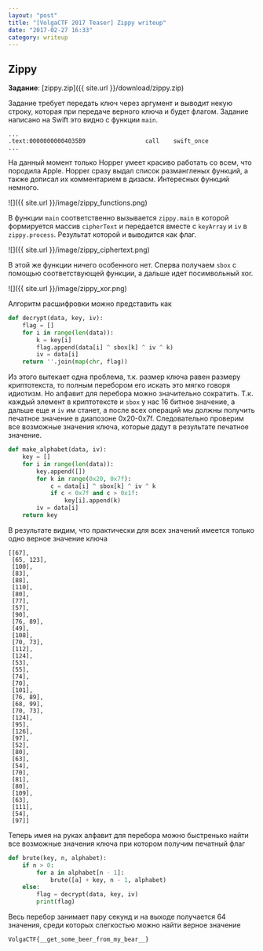 ```yaml
---
layout: "post"
title: "[VolgaCTF 2017 Teaser] Zippy writeup"
date: "2017-02-27 16:33"
category: writeup
---
```


## Zippy

**Задание**: [zippy.zip]({{ site.url }}/download/zippy.zip)

Задание требует передать ключ через аргумент и выводит некую строку, которая при передаче верного ключа и будет флагом. Задание написано на Swift это видно с функции `main`.
```
...
.text:00000000004035B9                 call    swift_once
...
```
На данный момент только Hopper умеет красиво работать со всем, что породила Apple. Hopper сразу выдал список размангленых функций, а также дописал их комментарием в дизасм. Интересных функций немного.

![]({{ site.url }}/image/zippy_functions.png)

В функции `main` соответственно вызывается `zippy.main` в которой формируется массив `cipherText` и передается вместе с `keyArray` и `iv` в `zippy.process`. Результат которой и выводится как флаг.

![]({{ site.url }}/image/zippy_ciphertext.png)

В этой же функции ничего особенного нет. Сперва получаем `sbox` с помощью соответствующей функции, а дальше идет посимвольный xor.

![]({{ site.url }}/image/zippy_xor.png)

Алгоритм расшифровки можно представить как
``` python
def decrypt(data, key, iv):
    flag = []
    for i in range(len(data)):
        k = key[i]
        flag.append(data[i] ^ sbox[k] ^ iv ^ k)
        iv = data[i]
    return ''.join(map(chr, flag))
```

Из этого вытекает одна проблема, т.к. размер ключа равен размеру криптотекста, то полным перебором его искать это мягко говоря идиотизм. Но алфавит для перебора можно значительно сократить. Т.к. каждый элемент в криптотексте и `sbox` у нас 16 битное значение, а дальше еще и `iv` им станет, а после всех операций мы должны получить печатное значение в диапозоне 0x20-0x7f. Следовательно проверим все возможные значения ключа, которые дадут в результате печатное значение.
``` python
def make_alphabet(data, iv):
    key = []
    for i in range(len(data)):
        key.append([])
        for k in range(0x20, 0x7f):
            c = data[i] ^ sbox[k] ^ iv ^ k
            if c < 0x7f and c > 0x1f:
                key[i].append(k)
        iv = data[i]
    return key
```
В результате видим, что практически для всех значений имеется только одно верное значение ключа
```
[[67],
 [65, 123],
 [100],
 [83],
 [88],
 [110],
 [80],
 [77],
 [57],
 [90],
 [76, 89],
 [49],
 [108],
 [70, 73],
 [112],
 [124],
 [53],
 [55],
 [74],
 [70],
 [101],
 [76, 89],
 [68, 99],
 [70, 73],
 [124],
 [95],
 [126],
 [97],
 [52],
 [80],
 [63],
 [54],
 [70],
 [81],
 [80],
 [109],
 [63],
 [111],
 [54],
 [97]]
```
Теперь имея на руках алфавит для перебора можно быстренько найти все возможные значения ключа при котором получим печатный флаг

``` python
def brute(key, n, alphabet):
    if n > 0:
        for a in alphabet[n - 1]:
            brute([a] + key, n - 1, alphabet)
    else:
        flag = decrypt(data, key, iv)
        print(flag)
```
Весь перебор занимает пару секунд и на выходе получается 64 значения, среди которых слегкостью можно найти верное значение
```
VolgaCTF{__get_some_beer_from_my_bear__}
```
